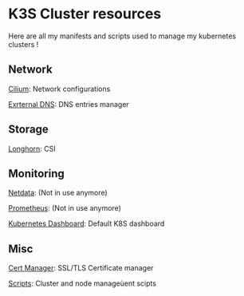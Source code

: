 # K3S Cluster resources

Here are all my manifests and scripts used to manage my kubernetes clusters !

## Network

[Cilium](cilium/): Network configurations

[Exrternal DNS](external-dns/): DNS entries manager

## Storage

[Longhorn](longhorn/): CSI

## Monitoring

[Netdata](netdata/): (Not in use anymore)

[Prometheus](prometheus/): (Not in use anymore)

[Kubernetes Dashboard](kubernetes-dashboard/): Default K8S dashboard

## Misc

[Cert Manager](cert-manager/): SSL/TLS Certificate manager

[Scripts](scripts/): Cluster and node manageùent scipts
